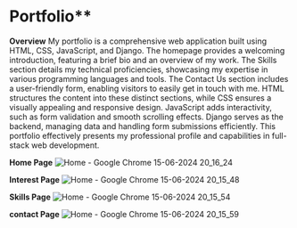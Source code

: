 # Portfolio**
**Overview**
My portfolio is a comprehensive web application built using HTML, CSS, JavaScript, and Django. The homepage provides a welcoming introduction, featuring a brief bio and an overview of my work. The Skills section details my technical proficiencies, showcasing my expertise in various programming languages and tools. The Contact Us section includes a user-friendly form, enabling visitors to easily get in touch with me. HTML structures the content into these distinct sections, while CSS ensures a visually appealing and responsive design. JavaScript adds interactivity, such as form validation and smooth scrolling effects. Django serves as the backend, managing data and handling form submissions efficiently. This portfolio effectively presents my professional profile and capabilities in full-stack web development.

 **Home Page**
![Home - Google Chrome 15-06-2024 20_16_24](https://github.com/Aditya206Singh/Portfolio/assets/114514314/673fae36-12c7-4093-bb68-021ef25f5115)


**Interest Page**
![Home - Google Chrome 15-06-2024 20_15_48](https://github.com/Aditya206Singh/Portfolio/assets/114514314/aa999ff8-bb72-4b6f-8958-b413ae3be76d)



**Skills Page**
![Home - Google Chrome 15-06-2024 20_15_54](https://github.com/Aditya206Singh/Portfolio/assets/114514314/6fc73e39-253f-43f8-99d0-f4e8d76538b7)



**contact Page**
![Home - Google Chrome 15-06-2024 20_15_59](https://github.com/Aditya206Singh/Portfolio/assets/114514314/5db0fa53-eb6f-4ff5-b896-94aabd32a8ef)

